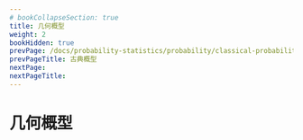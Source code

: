 ```yaml
---
# bookCollapseSection: true
title: 几何概型
weight: 2
bookHidden: true
prevPage: /docs/probability-statistics/probability/classical-probability
prevPageTitle: 古典概型
nextPage: 
nextPageTitle: 
---
```


# 几何概型

